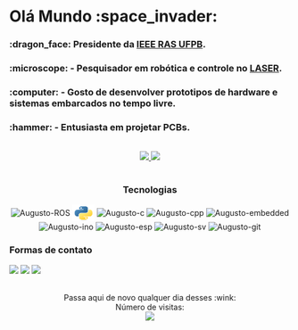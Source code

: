<h1>Olá Mundo :space_invader:</h1>

<h3>:dragon_face: Presidente da <a href="https://github.com/RAS-UFPB">IEEE RAS UFPB</a>.</h3>
<h3>:microscope: - Pesquisador em robótica e controle no <a href="https://github.com/LASER-Robotics">LASER</a>.</h3>
<h3>:computer: - Gosto de desenvolver prototipos de hardware e sistemas embarcados no tempo livre.</h3>
<h3>:hammer: - Entusiasta em projetar PCBs.</h3>

<br>

<div align="center" style="display: inline_block">
  <a href="https://github.com/Augusto-Viniciuss">
  <img height="200" src="https://github-readme-stats.vercel.app/api?username=Augusto-Viniciuss&show_icons=true&theme=dark&include_all_commits=true&count_private=true"/>
  <img height="200" src="https://github-readme-stats.vercel.app/api/top-langs/?username=Augusto-Viniciuss&layout=compact&langs_count=7&theme=dark"/></a>
</div>

<div align="center" style="display: inline_block"><br>
    <h3>Tecnologias</h3>
    <img align="center" alt="Augusto-ROS" height="30" width="40" src="https://upload.wikimedia.org/wikipedia/commons/b/bb/Ros_logo.svg" />
    <img align="center" alt="Augusto-py" height="30" width="40" src="https://raw.githubusercontent.com/devicons/devicon/master/icons/python/python-original.svg"/>
    <img align="center" alt="Augusto-c" height="30" width="40" src="https://cdn.jsdelivr.net/gh/devicons/devicon/icons/c/c-original.svg"/>
    <img align="center" alt="Augusto-cpp" height="30" width="40" src="https://cdn.jsdelivr.net/gh/devicons/devicon/icons/cplusplus/cplusplus-original.svg"/>
    <img align="center" alt="Augusto-embedded" height="30" width="40" src="https://cdn.jsdelivr.net/gh/devicons/devicon/icons/embeddedc/embeddedc-original.svg" />
    <img align="center" alt="Augusto-ino" height="30" width="40" src="https://cdn.jsdelivr.net/gh/devicons/devicon/icons/arduino/arduino-original.svg"/>
    <img align="center" alt="Augusto-esp" height="30" width="40" src="https://www.svgrepo.com/show/349355/espressif.svg"/>
    <img align="center" alt="Augusto-sv" height="30" width="40" src="https://cdn.icon-icons.com/icons2/2148/PNG/512/systemverilog_icon_131957.png" />
    <img align="center" alt="Augusto-git" height="30" width="40" src="https://cdn.jsdelivr.net/gh/devicons/devicon/icons/git/git-plain.svg" />
</div>

<h3>Formas de contato</h3>
<div>
  <a href = "mailto:augustoviniciud@gmail.com"><img width="85" src="https://img.shields.io/badge/Gmail-D14836?style=for-the-badge&logo=gmail&logoColor=white" target="_blank"></a>
  <a href = "https://www.instagram.com/augusto.viniciusf/"><img width="120" src="https://img.shields.io/badge/-Instagram-%23E4405F?style=for-the-badge&logo=instagram&logoColor=white" target="_blank"></a>
  <a href="https://www.linkedin.com/in/augusto-vin%C3%ADcius-52704921a/" target="_blank"><img width="108" src="https://img.shields.io/badge/-LinkedIn-%230077B5?style=for-the-badge&logo=linkedin&logoColor=white" target="_blank"></a>
</div>

<p align="center"><br> 
    Passa aqui de novo qualquer dia desses :wink:<br>
    Número de visitas:<br>
    <img src="https://profile-counter.glitch.me/Augusto-Viniciuss/count.svg" />
  </p>
